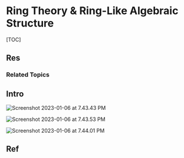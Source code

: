 # Ring Theory & Ring-Like Algebraic Structure

[TOC]



## Res
### Related Topics



## Intro
![Screenshot 2023-01-06 at 7.43.43 PM](../../../../../../Assets/Pics/Screenshot%202023-01-06%20at%207.43.43%20PM.png)

![Screenshot 2023-01-06 at 7.43.53 PM](../../../../../../Assets/Pics/Screenshot%202023-01-06%20at%207.43.53%20PM.png)

![Screenshot 2023-01-06 at 7.44.01 PM](../../../../../../Assets/Pics/Screenshot%202023-01-06%20at%207.44.01%20PM.png)




## Ref
